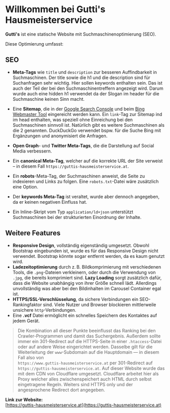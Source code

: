 # Willkommen bei Gutti's Hausmeisterservice

**Gutti's** ist eine statische Website mit Suchmaschinenoptimierung (SEO).

Diese Optimierung umfasst:

## SEO

- **Meta-Tags** wie `title` und `description` zur besseren Auffindbarkeit in Suchmaschinen. Der title sowie die h1 und die description sind für Suchanfragen sehr wichtig. Hier sollen keywords enthalten sein. Das ist auch der Teil der bei den Suchmaschinentreffern angezeigt wird. Darum wurde auch eine hidden h1 verwendet da der Slogan im header für die Suchmaschine keinen Sinn macht.
  
- Eine **Sitemap**, die in der [Google Search Console](https://search.google.com/search-console/about) und beim [Bing Webmaster Tool](https://www.bing.com/webmasters) eingereicht werden kann. Ein `link`-Tag zur Sitemap ind im head enthalten, was speziell ohne Einreichung bei den Suchmaschinen sinnvoll ist. Natürlich gibt es weitere Suchmaschinen als die 2 genannten. DuckDuckGo verwendet bspw. für die Suche Bing mit Ergänzungen und anonymisiert die Anfragen.

- **Open Graph**- und **Twitter Meta-Tags**, die die Darstellung auf Social Media verbessern.
- Ein **canonical Meta-Tag**, welcher auf die korrekte URL der Site verweist – in diesem Fall `https://guttis-hausmeisterservice.at`.
- Ein **robots**-Meta-Tag, der Suchmaschinen anweist, die Seite zu indexieren und Links zu folgen. Eine `robots.txt`-Datei wäre zusätzlich eine Option.
- Der **keywords Meta-Tag** ist veraltet, wurde aber dennoch angegeben, da er keinen negativen Einfluss hat.
- Ein Inline-Skript vom Typ `application/ld+json` unterstützt Suchmaschinen bei der strukturierten Einordnung der Inhalte.

## Weitere Features

- **Responsive Design**, vollständig eigenständig umgesetzt. Obwohl Bootstrap eingebunden ist, wurde es für das Responsive Design nicht verwendet. Bootstrap könnte sogar entfernt werden, da es kaum genutzt wird.
- **Ladezeitoptimierung** durch z. B. Bildkomprimierung mit verschiedenen Tools, die `.png`-Dateien verkleinern, oder durch die Verwendung von `.jpg`, die bereits komprimiert sind. **Lazy Loading** sorgt zusätzlich dafür, dass die Website unabhängig von ihrer Größe schnell lädt. Allerdings unvollständig was aber bei den Bildinhalten im Carousel Container egal ist.
- **HTTPS/SSL-Verschlüsselung**, da sichere Verbindungen ein SEO-Rankingfaktor sind. Viele Nutzer und Browser blockieren mittlerweile unsichere `http`-Verbindungen.
- Eine **.vcf** Datei ermöglicht ein schnelles Speichern des Kontaktes auf jedem Gerät.

> Die Kombination all dieser Punkte beeinflusst das Ranking bei den Crawler-Programmen und damit das Suchergebnis. Außerdem sollte immer ein 301-Redirect auf die HTTPS-Seite in einer `.htaccess`-Datei oder auf andere Weise eingerichtet werden. Dasselbe gilt für die Weiterleitung der `www`-Subdomain auf die Hauptdomain — in diesem Fall also von  
> `https://www.guttis-hausmeisterservice.at` per 301-Redirect auf  
> `https://guttis-hausmeisterservice.at`.
> Auf dieser Website wurde das mit dem CDN von Cloudflare umgesetzt. Cloudflare arbeitet hier als Proxy welcher alles zwischenspeichert auch HTML durch selbst eingetragene Regeln. Weiters sind HTTPS only und der angesprochene Redirect dort angegeben. 

**Link zur Website:**  
[https://guttis-hausmeisterservice.at](https://guttis-hausmeisterservice.at)
